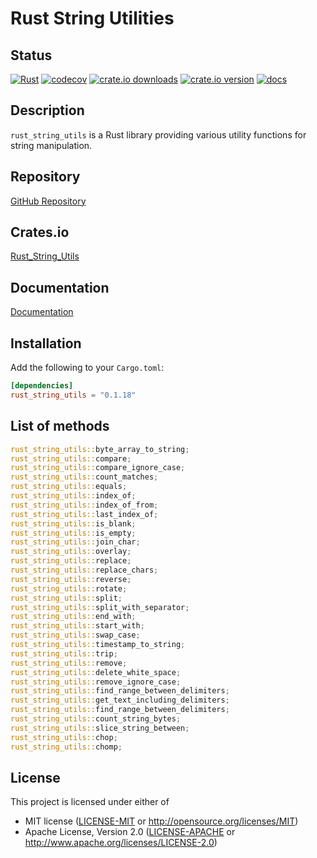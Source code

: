 
# Rust String Utilities

## Status

[![Rust](https://github.com/doanthaibao/rust_string_utils/actions/workflows/rust.yml/badge.svg)](https://github.com/doanthaibao/rust_string_utils/actions/workflows/rust.yml)
[![codecov](https://codecov.io/gh/doanthaibao/rust_string_utils/graph/badge.svg?token=W6QKS309FV)](https://codecov.io/gh/doanthaibao/rust_string_utils)
[![crate.io downloads](https://img.shields.io/crates/d/rust_string_utils)](https://crates.io/crates/rust_string_utils)
[![crate.io version](https://img.shields.io/crates/v/rust_string_utils)](https://crates.io/crates/rust_string_utils)
[![docs](https://docs.rs/rust_string_utils/badge.svg)](https://docs.rs/rust_string_utils)

## Description
`rust_string_utils` is a Rust library providing various utility functions for string manipulation.

## Repository
[GitHub Repository](https://github.com/doanthaibao/rust_string_utils)

## Crates.io
[Rust_String_Utils](https://crates.io/crates/rust_string_utils)

## Documentation
[Documentation](https://docs.rs/rust_string_utils/latest/rust_string_utils)

## Installation

Add the following to your `Cargo.toml`:

```toml
[dependencies]
rust_string_utils = "0.1.18"
```

## List of methods

```rust
rust_string_utils::byte_array_to_string;
rust_string_utils::compare;
rust_string_utils::compare_ignore_case;
rust_string_utils::count_matches;
rust_string_utils::equals;
rust_string_utils::index_of;
rust_string_utils::index_of_from;
rust_string_utils::last_index_of;
rust_string_utils::is_blank;
rust_string_utils::is_empty;
rust_string_utils::join_char;
rust_string_utils::overlay;
rust_string_utils::replace;
rust_string_utils::replace_chars;
rust_string_utils::reverse;
rust_string_utils::rotate;
rust_string_utils::split;
rust_string_utils::split_with_separator;
rust_string_utils::end_with;
rust_string_utils::start_with;
rust_string_utils::swap_case;
rust_string_utils::timestamp_to_string;
rust_string_utils::trip;
rust_string_utils::remove;
rust_string_utils::delete_white_space;
rust_string_utils::remove_ignore_case;
rust_string_utils::find_range_between_delimiters;
rust_string_utils::get_text_including_delimiters;
rust_string_utils::find_range_between_delimiters;
rust_string_utils::count_string_bytes;
rust_string_utils::slice_string_between;
rust_string_utils::chop;
rust_string_utils::chomp;
```

## License

This project is licensed under either of

- MIT license ([LICENSE-MIT](LICENSE-MIT) or http://opensource.org/licenses/MIT)
- Apache License, Version 2.0 ([LICENSE-APACHE](LICENSE-APACHE) or http://www.apache.org/licenses/LICENSE-2.0)


